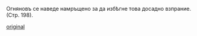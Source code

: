﻿Огняновъ се наведе намръщено за да избѣгне това досадно взпрание. (Стр. 198).

[original](images/224.jpg)